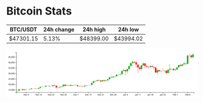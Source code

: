 # Bitcoin Stats

BTC/USDT|24h change|24h high|24h low|
|---|---|---|---|
|$47301.15|5.13%|$48399.00|$43994.02|

<img src="./chart.svg">

